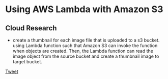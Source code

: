 

# Using AWS Lambda with Amazon S3


## Cloud Research

- create a thumbnail for each image file that is uploaded to a s3 bucket. using Lambda function such that Amazon S3 can invoke the function when objects are created. Then, the Lambda function can read the image object from the source bucket and create a thumbnail image to target bucket.


[Tweet](https://twitter.com/martynzYoung/status/1294975543474114561)
